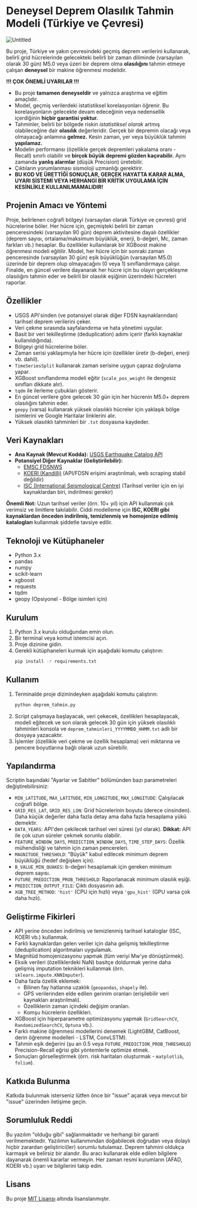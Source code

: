 # Deneysel Deprem Olasılık Tahmin Modeli (Türkiye ve Çevresi)

![Untitled](https://github.com/user-attachments/assets/f7656075-5fa0-4d49-87d6-466ccdc28490)


Bu proje, Türkiye ve yakın çevresindeki geçmiş deprem verilerini kullanarak, belirli grid hücrelerinde gelecekteki belirli bir zaman diliminde (varsayılan olarak 30 gün) M5.0 veya üzeri bir deprem olma **olasılığını** tahmin etmeye çalışan **deneysel** bir makine öğrenmesi modelidir.

**!!! ÇOK ÖNEMLİ UYARILAR !!!**

*   Bu proje **tamamen deneyseldir** ve yalnızca araştırma ve eğitim amaçlıdır.
*   Model, geçmiş verilerdeki istatistiksel korelasyonları öğrenir. Bu korelasyonların gelecekte devam edeceğinin veya nedensellik içerdiğinin **hiçbir garantisi yoktur.**
*   Tahminler, belirli bir bölgede riskin *istatistiksel olarak* artmış olabileceğine dair **olasılık** değerleridir. Gerçek bir depremin olacağı veya olmayacağı anlamına **gelmez.** Kesin zaman, yer veya büyüklük tahmini **yapılamaz.**
*   Modelin performansı (özellikle gerçek depremleri yakalama oranı - Recall) sınırlı olabilir ve **birçok büyük depremi gözden kaçırabilir.** Aynı zamanda **yanlış alarmlar** (düşük Precision) üretebilir.
*   Çıktıların yorumlanması sismoloji uzmanlığı gerektirir.
*   **BU KOD VE ÜRETTİĞİ SONUÇLAR, GERÇEK HAYATTA KARAR ALMA, UYARI SİSTEMİ VEYA HERHANGİ BİR KRİTİK UYGULAMA İÇİN KESİNLİKLE KULLANILMAMALIDIR!**

## Projenin Amacı ve Yöntemi

Proje, belirlenen coğrafi bölgeyi (varsayılan olarak Türkiye ve çevresi) grid hücrelerine böler. Her hücre için, geçmişteki belirli bir zaman penceresindeki (varsayılan 90 gün) deprem aktivitesine dayalı özellikler (deprem sayısı, ortalama/maksimum büyüklük, enerji, b-değeri, Mc, zaman farkları vb.) hesaplar. Bu özellikler kullanılarak bir XGBoost makine öğrenmesi modeli eğitilir. Model, her hücre için bir sonraki zaman penceresinde (varsayılan 30 gün) eşik büyüklüğün (varsayılan M5.0) üzerinde bir deprem olup olmayacağını (0 veya 1) sınıflandırmaya çalışır. Finalde, en güncel verilere dayanarak her hücre için bu olayın gerçekleşme olasılığını tahmin eder ve belirli bir olasılık eşiğinin üzerindeki hücreleri raporlar.

## Özellikler

*   USGS API'sinden (ve potansiyel olarak diğer FDSN kaynaklarından) tarihsel deprem verilerini çeker.
*   Veri çekme sırasında sayfalandırma ve hata yönetimi uygular.
*   Basit bir veri tekilleştirme (deduplication) adımı içerir (farklı kaynaklar kullanıldığında).
*   Bölgeyi grid hücrelerine böler.
*   Zaman serisi yaklaşımıyla her hücre için özellikler üretir (b-değeri, enerji vb. dahil).
*   `TimeSeriesSplit` kullanarak zaman serisine uygun çapraz doğrulama yapar.
*   XGBoost sınıflandırma modeli eğitir (`scale_pos_weight` ile dengesiz sınıfları dikkate alır).
*   `tqdm` ile ilerleme çubukları gösterir.
*   En güncel verilere göre gelecek 30 gün için her hücrenin M5.0+ deprem olasılığını tahmin eder.
*   `geopy` (varsa) kullanarak yüksek olasılıklı hücreler için yaklaşık bölge isimlerini ve Google Haritalar linklerini alır.
*   Yüksek olasılıklı tahminleri bir `.txt` dosyasına kaydeder.

## Veri Kaynakları

*   **Ana Kaynak (Mevcut Kodda):** [USGS Earthquake Catalog API](https://earthquake.usgs.gov/fdsnws/event/1/)
*   **Potansiyel Diğer Kaynaklar (Geliştirilebilir):**
    *   [EMSC FDSNWS](https://www.seismicportal.eu/fdsnws/event/1/)
    *   [KOERI (Kandilli)](http://www.koeri.boun.edu.tr/scripts/lst0.asp) (API/FDSN erişimi araştırılmalı, web scraping stabil değildir)
    *   [ISC (International Seismological Centre)](http://www.isc.ac.uk/iscbulletin/) (Tarihsel veriler için en iyi kaynaklardan biri, indirilmesi gerekir)

**Önemli Not:** Uzun tarihsel veriler (örn. 10+ yıl) için API kullanmak çok verimsiz ve limitlere takılabilir. Ciddi modelleme için **ISC, KOERI gibi kaynaklardan önceden indirilmiş, temizlenmiş ve homojenize edilmiş katalogları** kullanmak şiddetle tavsiye edilir.

## Teknoloji ve Kütüphaneler

*   Python 3.x
*   pandas
*   numpy
*   scikit-learn
*   xgboost
*   requests
*   tqdm
*   geopy (Opsiyonel - Bölge isimleri için)

## Kurulum

1.  Python 3.x kurulu olduğundan emin olun.
2.  Bir terminal veya komut istemcisi açın.
3.  Proje dizinine gidin.
4.  Gerekli kütüphaneleri kurmak için aşağıdaki komutu çalıştırın:
    ```bash
    pip install -r requirements.txt
    ```

## Kullanım

1.  Terminalde proje dizinindeyken aşağıdaki komutu çalıştırın:
    ```bash
    python deprem_tahmin.py
    ```
2.  Script çalışmaya başlayacak, veri çekecek, özellikleri hesaplayacak, modeli eğitecek ve son olarak gelecek 30 gün için yüksek olasılıklı tahminleri konsola ve `deprem_tahminleri_YYYYMMDD_HHMM.txt` adlı bir dosyaya yazacaktır.
3.  İşlemler (özellikle veri çekme ve özellik hesaplama) veri miktarına ve pencere boyutlarına bağlı olarak uzun sürebilir.

## Yapılandırma

Scriptin başındaki "Ayarlar ve Sabitler" bölümünden bazı parametreleri değiştirebilirsiniz:

*   `MIN_LATITUDE`, `MAX_LATITUDE`, `MIN_LONGITUDE`, `MAX_LONGITUDE`: Çalışılacak coğrafi bölge.
*   `GRID_RES_LAT`, `GRID_RES_LON`: Grid hücrelerinin boyutu (derece cinsinden). Daha küçük değerler daha fazla detay ama daha fazla hesaplama yükü demektir.
*   `DATA_YEARS`: API'den çekilecek tarihsel veri süresi (yıl olarak). **Dikkat:** API ile çok uzun süreler çekmek sorunlu olabilir.
*   `FEATURE_WINDOW_DAYS`, `PREDICTION_WINDOW_DAYS`, `TIME_STEP_DAYS`: Özellik mühendisliği ve tahmin için zaman pencereleri.
*   `MAGNITUDE_THRESHOLD`: "Büyük" kabul edilecek minimum deprem büyüklüğü (hedef değişken için).
*   `B_VALUE_MIN_QUAKES`: b-değeri hesaplamak için gereken minimum deprem sayısı.
*   `FUTURE_PREDICTION_PROB_THRESHOLD`: Raporlanacak minimum olasılık eşiği.
*   `PREDICTION_OUTPUT_FILE`: Çıktı dosyasının adı.
*   `XGB_TREE_METHOD`: `'hist'` (CPU için hızlı) veya `'gpu_hist'` (GPU varsa çok daha hızlı).

## Geliştirme Fikirleri

*   API yerine önceden indirilmiş ve temizlenmiş tarihsel kataloglar (ISC, KOERI vb.) kullanmak.
*   Farklı kaynaklardan gelen veriler için daha gelişmiş tekilleştirme (deduplication) algoritmaları uygulamak.
*   Magnitüd homojenizasyonu yapmak (tüm veriyi Mw'ye dönüştürmek).
*   Eksik verileri (özelliklerdeki NaN) basitçe doldurmak yerine daha gelişmiş imputation teknikleri kullanmak (örn. `sklearn.impute.KNNImputer`).
*   Daha fazla özellik eklemek:
    *   Bilinen fay hatlarına uzaklık (`geopandas`, `shapely` ile).
    *   GPS verilerinden elde edilen gerinim oranları (erişilebilir veri kaynakları araştırılmalı).
    *   Özelliklerin zaman içindeki değişim oranları.
    *   Komşu hücrelerin özellikleri.
*   XGBoost için hiperparametre optimizasyonu yapmak (`GridSearchCV`, `RandomizedSearchCV`, `Optuna` vb.).
*   Farklı makine öğrenmesi modellerini denemek (LightGBM, CatBoost, derin öğrenme modelleri - LSTM, ConvLSTM).
*   Tahmin eşik değerini (şu an 0.5 veya `FUTURE_PREDICTION_PROB_THRESHOLD`) Precision-Recall eğrisi gibi yöntemlerle optimize etmek.
*   Sonuçları görselleştirmek (örn. risk haritaları oluşturmak - `matplotlib`, `folium`).

## Katkıda Bulunma

Katkıda bulunmak isterseniz lütfen önce bir "issue" açarak veya mevcut bir "issue" üzerinden iletişime geçin.

## Sorumluluk Reddi

Bu yazılım "olduğu gibi" sağlanmaktadır ve herhangi bir garanti verilmemektedir. Yazılımın kullanımından doğabilecek doğrudan veya dolaylı hiçbir zarardan geliştirici(ler) sorumlu tutulamaz. Deprem tahmini oldukça karmaşık ve belirsiz bir alandır. Bu aracı kullanarak elde edilen bilgilere dayanarak önemli kararlar vermeyin. Her zaman resmi kurumların (AFAD, KOERI vb.) uyarı ve bilgilerini takip edin.

## Lisans

Bu proje [MIT Lisansı](https://opensource.org/licenses/MIT) altında lisanslanmıştır.
